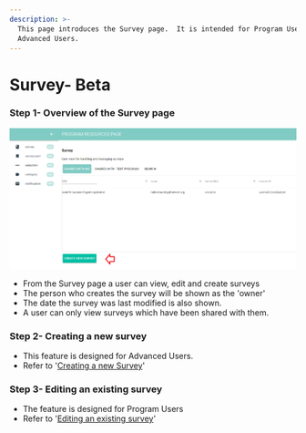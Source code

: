 ```yaml
---
description: >-
  This page introduces the Survey page.  It is intended for Program Users and
  Advanced Users.
---
```


# Survey- Beta

### Step 1- Overview of the Survey page

![](../../../../.gitbook/assets/image%20%2817%29.png)

* From the Survey page a user can view, edit and create surveys
* The person who creates the survey will be shown as the 'owner' 
* The date the survey was last modified is also shown.
* A user can only view surveys which have been shared with them.

### Step 2- Creating a new survey

* This feature is designed for Advanced Users.
* Refer to '[Creating a new Survey](https://program-user-docs.preignition.org/~/edit/drafts/-LFNAka1xluDRlv7QI7u/users-program-and-advanced/portfolio/resources/surveys/creating-a-new-survey-beta)'

### Step 3-  Editing an existing survey

* The feature is designed for Program Users
* Refer to '[Editing an existing survey](https://program-user-docs.preignition.org/~/edit/drafts/-LFNB2hfnEiTbxGjEQcP/users-program-and-advanced/portfolio/resources/surveys/editing-an-existing-survey-beta)'




